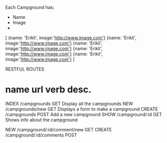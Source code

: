 Each Campground has:
 * Name
 * Image
 * 
[
    {name: 'Erikli', image:'http://www.image.com'}
    {name: 'Erikli', image:'http://www.image.com'}
    {name: 'Erikli', image:'http://www.image.com'}
    {name: 'Erikli', image:'http://www.image.com'}
    {name: 'Erikli', image:'http://www.image.com'}
]

RESTFUL ROUTES

name        url            verb        desc.
========================================================
INDEX   /campgrounds       GET      Display all the campgrounds
NEW     /campgrounds/new   GET      Displays a form to make a campground
CREATE  /campgrounds       POST     Add a new campground
SHOW    /campground/:id    GET      Shows info about the campground

NEW     /campground/:id/comment/new     GET
CREATE  /campground/:id/comments        POST
